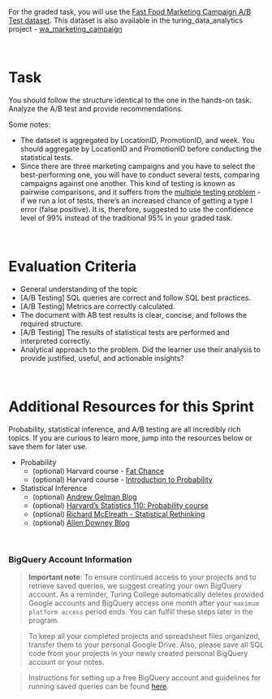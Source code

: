 For the graded task, you will use the [Fast Food Marketing Campaign A/B Test dataset](https://www.kaggle.com/datasets/chebotinaa/fast-food-marketing-campaign-ab-test). This dataset is also available in the turing_data_analytics project - [wa_marketing_campaign](https://console.cloud.google.com/bigquery?ws=!1m5!1m4!4m3!1stc-da-1!2sturing_data_analytics!3swa_marketing_campaign)

<br>

# Task

You should follow the structure identical to the one in the hands-on task. Analyze the A/B test and provide recommendations.

Some notes:

- The dataset is aggregated by LocationID, PromotionID, and week. You should aggregate by LocationID and PromotionID before conducting the statistical tests.
- Since there are three marketing campaigns and you have to select the best-performing one, you will have to conduct several tests, comparing campaigns against one another. This kind of testing is known as pairwise comparisons, and it suffers from the [multiple testing problem](https://en.wikipedia.org/wiki/Multiple_comparisons_problem) - if we run a lot of tests, there’s an increased chance of getting a type I error (false positive). It is, therefore, suggested to use the confidence level of 99% instead of the traditional 95% in your graded task.

<br>

# Evaluation Criteria

- General understanding of the topic
- [A/B Testing] SQL queries are correct and follow SQL best practices.
- [A/B Testing] Metrics are correctly calculated.
- The document with AB test results is clear, concise, and follows the required structure.
- [A/B Testing] The results of statistical tests are performed and interpreted correctly.
- Analytical approach to the problem. Did the learner use their analysis to provide justified, useful, and actionable insights?

<br>

# Additional Resources for this Sprint

Probability, statistical inference, and A/B testing are all incredibly rich topics. If you are curious to learn more, jump into the resources below or save them for later use.

- Probability
  - (optional) Harvard course - [Fat Chance](https://www.edx.org/learn/probability/harvard-university-fat-chance-probability-from-the-ground-up?webview=false&campaign=Fat+Chance%3A+Probability+from+the+Ground+Up&source=edx&product_category=course&placement_url=https%3A%2F%2Fwww.edx.org%2Flearn%2Fprobability)
  - (optional) Harvard course - [Introduction to Probability](https://www.edx.org/learn/probability/harvard-university-introduction-to-probability?webview=false&campaign=Introduction+to+Probability&source=edx&product_category=course&placement_url=https%3A%2F%2Fwww.edx.org%2Flearn%2Fprobability)
- Statistical Inference
  - (optional) [Andrew Gelman Blog](https://statmodeling.stat.columbia.edu/)
  - (optional) [Harvard’s Statistics 110: Probability course](https://projects.iq.harvard.edu/stat110)
  - (optional) [Richard McElreath - Statistical Rethinking](https://xcelab.net/rm/)
  - (optional) [Allen Downey Blog](https://www.allendowney.com/blog/)



<br>

### BigQuery Account Information

> **Important note**: To ensure continued access to your projects and to retrieve saved queries, we suggest creating your own BigQuery account. As a reminder, Turing College automatically deletes provided Google accounts and BigQuery access one month after your `maximum platform access` period ends. You can fulfill these steps later in the program.

> To keep all your completed projects and spreadsheet files organized, transfer them to your personal Google Drive. Also, please save all SQL code from your projects in your newly created personal BigQuery account or your notes.

> Instructions for setting up a free BigQuery account and guidelines for running saved queries can be found [here](https://drive.google.com/file/d/1B147mRHDP3wYL11SMK3nAZfbDcH8lP3h/view?usp=sharing).

